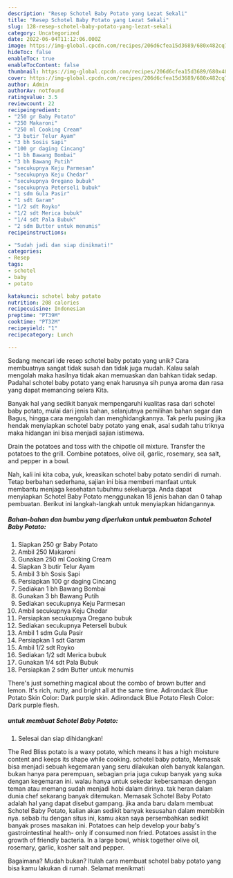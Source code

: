 ```yaml
---
description: "Resep Schotel Baby Potato yang Lezat Sekali"
title: "Resep Schotel Baby Potato yang Lezat Sekali"
slug: 128-resep-schotel-baby-potato-yang-lezat-sekali
category: Uncategorized
date: 2022-06-04T11:12:06.000Z
image: https://img-global.cpcdn.com/recipes/206d6cfea15d3689/680x482cq70/schotel-baby-potato-foto-resep-utama.jpg
hideToc: false
enableToc: true
enableTocContent: false
thumbnail: https://img-global.cpcdn.com/recipes/206d6cfea15d3689/680x482cq70/schotel-baby-potato-foto-resep-utama.jpg
cover: https://img-global.cpcdn.com/recipes/206d6cfea15d3689/680x482cq70/schotel-baby-potato-foto-resep-utama.jpg
author: Admin
authorAv: notfound
ratingvalue: 3.5
reviewcount: 22
recipeingredient:
- "250 gr Baby Potato"
- "250 Makaroni"
- "250 ml Cooking Cream"
- "3 butir Telur Ayam"
- "3 bh Sosis Sapi"
- "100 gr daging Cincang"
- "1 bh Bawang Bombai"
- "3 bh Bawang Putih"
- "secukupnya Keju Parmesan"
- "secukupnya Keju Chedar"
- "secukupnya Oregano bubuk"
- "secukupnya Peterseli bubuk"
- "1 sdm Gula Pasir"
- "1 sdt Garam"
- "1/2 sdt Royko"
- "1/2 sdt Merica bubuk"
- "1/4 sdt Pala Bubuk"
- "2 sdm Butter untuk menumis"
recipeinstructions:

- "Sudah jadi dan siap dinikmati!"
categories:
- Resep
tags:
- schotel
- baby
- potato

katakunci: schotel baby potato 
nutrition: 208 calories
recipecuisine: Indonesian
preptime: "PT39M"
cooktime: "PT32M"
recipeyield: "1"
recipecategory: Lunch

---
```





Sedang mencari ide resep schotel baby potato yang unik? Cara membuatnya sangat tidak susah dan tidak juga mudah. Kalau salah mengolah maka hasilnya tidak akan memuaskan dan bahkan tidak sedap. Padahal schotel baby potato yang enak harusnya sih punya aroma dan rasa yang dapat memancing selera Kita.





Banyak hal yang sedikit banyak mempengaruhi kualitas rasa dari schotel baby potato, mulai dari jenis bahan, selanjutnya pemilihan bahan segar dan Bagus, hingga cara mengolah dan menghidangkannya. Tak perlu pusing jika hendak menyiapkan schotel baby potato yang enak,      asal sudah tahu triknya maka hidangan ini bisa menjadi sajian istimewa.














Drain the potatoes and toss with the chipotle oil mixture. Transfer the potatoes to the grill. Combine potatoes, olive oil, garlic, rosemary, sea salt, and pepper in a bowl.






Nah, kali ini kita coba, yuk, kreasikan schotel baby potato sendiri di rumah. Tetap berbahan sederhana, sajian ini bisa memberi manfaat untuk membantu menjaga kesehatan tubuhmu sekeluarga. Anda dapat menyiapkan Schotel Baby Potato menggunakan 18 jenis bahan dan 0 tahap pembuatan. Berikut ini langkah-langkah untuk menyiapkan hidangannya.

<!--inarticleads1-->

##### Bahan-bahan dan bumbu yang diperlukan untuk pembuatan Schotel Baby Potato:

1. Siapkan 250 gr Baby Potato
1. Ambil 250 Makaroni
1. Gunakan 250 ml Cooking Cream
1. Siapkan 3 butir Telur Ayam
1. Ambil 3 bh Sosis Sapi
1. Persiapkan 100 gr daging Cincang
1. Sediakan 1 bh Bawang Bombai
1. Gunakan 3 bh Bawang Putih
1. Sediakan secukupnya Keju Parmesan
1. Ambil secukupnya Keju Chedar
1. Persiapkan secukupnya Oregano bubuk
1. Sediakan secukupnya Peterseli bubuk
1. Ambil 1 sdm Gula Pasir
1. Persiapkan 1 sdt Garam
1. Ambil 1/2 sdt Royko
1. Sediakan 1/2 sdt Merica bubuk
1. Gunakan 1/4 sdt Pala Bubuk
1. Persiapkan 2 sdm Butter untuk menumis


There&#39;s just something magical about the combo of brown butter and lemon. It&#39;s rich, nutty, and bright all at the same time. Adirondack Blue Potato Skin Color: Dark purple skin. Adirondack Blue Potato Flesh Color: Dark purple flesh. 

<!--inarticleads2-->

#####  untuk membuat Schotel Baby Potato:


1. Selesai dan siap dihidangkan!

The Red Bliss potato is a waxy potato, which means it has a high moisture content and keeps its shape while cooking. schotel baby potato, Memasak bisa menjadi sebuah kegemaran yang seru dilakukan oleh banyak kalangan. bukan hanya para perempuan, sebagian pria juga cukup banyak yang suka dengan kegemaran ini. walau hanya untuk sekedar kebersamaan dengan teman atau memang sudah menjadi hobi dalam dirinya. tak heran dalam dunia chef sekarang banyak ditemukan. Memasak Schotel Baby Potato adalah hal yang dapat disebut gampang. jika anda baru dalam membuat Schotel Baby Potato, kalian akan sedikit banyak kesusahan dalam membikin nya. sebab itu dengan situs ini, kamu akan saya persembahkan sedikit banyak proses masakan ini. Potatoes can help develop your baby&#39;s gastrointestinal health- only if consumed non fried. Potatoes assist in the growth of friendly bacteria. In a large bowl, whisk together olive oil, rosemary, garlic, kosher salt and pepper. 

Bagaimana? Mudah bukan? Itulah cara membuat schotel baby potato yang bisa kamu lakukan di rumah. Selamat menikmati
